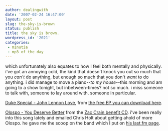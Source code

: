 ```yaml
---
author: dealingwith
date: '2007-02-24 16:47:00'
layout: post
slug: the-sky-is-brown
status: publish
title: the sky is brown.
wordpress_id: '2021'
categories:
 - minutia
 - mp3 of the day
---
```


which unfortunately also equates to how I feel both mentally and physically.
i've got an annoying cold, the kind that doesn't knock you out so much that
you _can't_ do anything, but enough so much that you don't _want_ to do
anything. i did manage to move a piano--_to my house_--this morning and am
going to a show tonight, but inbetween-times? not so much. i miss someone to
talk with, someone to lay around with. someone in particular.

[Duke Special - John Lennon Love][1], from [the free EP you can download
here][2].

[Olospo - You Deserve Better][3] from the [Zac Crain benefit CD][4]. i've been
really into this song lately and emailed Chris Holt about getting ahold of
more Olospo. he gave me the scoop on the band which I put on [his last.fm
page][5].

   [1]: http://daniel.iaspiretonothing.com/blog/files/2007/02/01%20John%20lennon%20Love.mp3

   [2]: http://www.v2digital.net/uk/dukespecial/

   [3]: http://daniel.iaspiretonothing.com/blog/files/2007/02/13%20Olospo%20-%20You%20Deserve%20Better.mp3

   [4]: http://crainformayor.com/store/product.php?productid=4

   [5]: http://www.last.fm/music/Chris+Holt/+wiki

